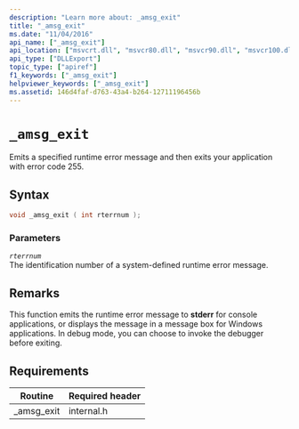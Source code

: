 ```yaml
---
description: "Learn more about: _amsg_exit"
title: "_amsg_exit"
ms.date: "11/04/2016"
api_name: ["_amsg_exit"]
api_location: ["msvcrt.dll", "msvcr80.dll", "msvcr90.dll", "msvcr100.dll", "msvcr100_clr0400.dll", "msvcr110.dll", "msvcr110_clr0400.dll", "msvcr120.dll", "msvcr120_clr0400.dll", "ucrtbase.dll"]
api_type: ["DLLExport"]
topic_type: ["apiref"]
f1_keywords: ["_amsg_exit"]
helpviewer_keywords: ["_amsg_exit"]
ms.assetid: 146d4faf-d763-43a4-b264-12711196456b
---
```

# `_amsg_exit`

Emits a specified runtime error message and then exits your application with error code 255.

## Syntax

```cpp
void _amsg_exit ( int rterrnum );
```

### Parameters

*`rterrnum`*\
The identification number of a system-defined runtime error message.

## Remarks

This function emits the runtime error message to **stderr** for console applications, or displays the message in a message box for Windows applications. In debug mode, you can choose to invoke the debugger before exiting.

## Requirements

|Routine|Required header|
|-------------|---------------------|
|_amsg_exit|internal.h|
